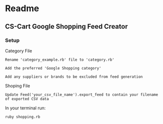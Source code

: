 # Readme
## CS-Cart Google Shopping Feed Creator
### Setup

Category File
```
Rename 'category_example.rb' file to 'category.rb'

Add the preferred 'Google Shopping category'

Add any suppliers or brands to be excluded from feed generation
```

Shoping File
```
Update Feed('your_csv_file_name').export_feed to contain your filename of exported CSV data
```

In your terminal run:
```
ruby shopping.rb
```
